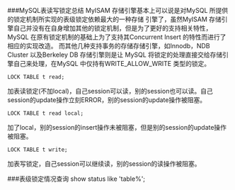 ###MySQL表读写锁定总结
MyISAM 存储引擎基本上可以说是对MySQL 所提供的锁定机制所实现的表级锁定依赖最大的一种存储
引擎了，虽然MyISAM 存储引擎自己并没有在自身增加其他的锁定机制，但是为了更好的支持相关特性，
MySQL 在原有锁定机制的基础上为了支持其Concurrent Insert 的特性而进行了相应的实现改造。
而其他几种支持事务的存储存储引擎，如Innodb，NDB Cluster 以及Berkeley DB 存储引擎则是让
MySQL 将锁定的处理直接交给存储引擎自己来处理，在MySQL 中仅持有WRITE_ALLOW_WRITE 类型的锁定。

	LOCK TABLE t read;
加表读锁定(不加local)，自己session可以读，别的session也可以读。自己session的update操作立刻ERROR，别的session的update操作被阻塞。

	LOCK TABLE t read local;
加了local，别的session的insert操作未被阻塞，但是别的session的update操作被阻塞。

	LOCK TABLE t write;
加表写锁定，自己session可以继续读，别的session的读操作被阻塞。

###表级锁定情况查询
	show status like 'table%';
